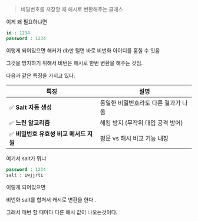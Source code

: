 > 비밀번호를 저장할 때 해시로 변환해주는 클래스

이게 왜 필요하냐면

```sql
id : 1234
password : 1234
```

이렇게 되어있으면 해커가 db만 털면 바로 비번화 아이디를 훔칠 수 잇음

그것을 방지하기 위해서 비번은 해시로 한번 변환을 해주는 것임.

다음과 같은 특징을 가지고 있다.

|특징|설명|
|---|---|
|✅ **Salt 자동 생성**|동일한 비밀번호라도 다른 결과가 나옴|
|✅ **느린 알고리즘**|해킹 방지 (무작위 대입 공격 방어)|
|✅ **비밀번호 유효성 비교 메서드 지원**|평문 vs 해시 비교 기능 내장|

여기서 salt가 뭐냐

```sql
password : 1234
salt : iwjjrti
```

이렇게 되어있으면

비번화 salt를 합쳐서 캐시로 변환을 한다 .

그래서 매번 할 때마다 다른 해시 값이 나오는것이다.
